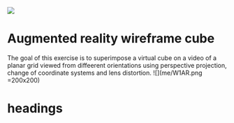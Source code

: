 ![](me/PUC.png=100x20)
# Augmented reality wireframe cube
The goal of this exercise is to superimpose a virtual cube on a video of a planar grid viewed from diffeerent orientations using perspective projection, change of coordinate systems and lens distortion.
![](me/W1AR.png =200x200)
# headings
